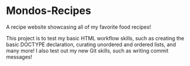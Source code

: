 # Mondos-Recipes
A recipe website showcasing all of my favorite food recipes!

This project is to test my basic HTML workflow skills, such as creating the basic DOCTYPE declaration, curating unordered and ordered lists, and many more! I also test out my new Git skills, such as writing commit messages! 
